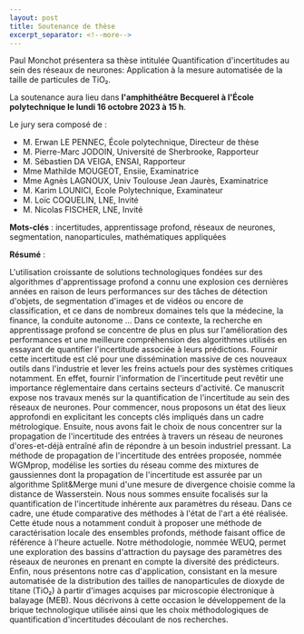 ```yaml
---
layout: post
title: Soutenance de thèse
excerpt_separator: <!--more-->
---
```

Paul Monchot présentera sa thèse intitulée Quantification d'incertitudes au sein des réseaux de neurones: Application à la mesure automatisée de la taille de particules de TiO₂.
<!--more-->

La soutenance aura lieu dans **l'amphithéâtre Becquerel à l'École polytechnique le lundi 16 octobre 2023 à 15 h**.

Le jury sera composé de :

* M. Erwan LE PENNEC, École polytechnique, Directeur de thèse
* M. Pierre-Marc JODOIN, Université de Sherbrooke, Rapporteur
* M. Sébastien DA VEIGA, ENSAI, Rapporteur
* Mme Mathilde MOUGEOT, Ensiie, Examinatrice
* Mme Agnès LAGNOUX,  Univ Toulouse Jean Jaurès, Examinatrice
* M. Karim LOUNICI, Ecole Polytechnique, Examinateur
* M. Loïc COQUELIN, LNE, Invité
* M. Nicolas FISCHER, LNE, Invité

**Mots-clés** :   incertitudes, apprentissage profond, réseaux de neurones, segmentation, nanoparticules, mathématiques appliquées

**Résumé** :

L'utilisation croissante de solutions technologiques fondées sur des algorithmes d'apprentissage profond a connu une explosion ces dernières années en raison de leurs performances sur des tâches de détection d'objets, de segmentation d'images et de vidéos ou encore de classification, et ce dans de nombreux domaines tels que la médecine, la finance, la conduite autonome ... Dans ce contexte, la recherche en apprentissage profond se concentre de plus en plus sur l'amélioration des performances et une meilleure compréhension des algorithmes utilisés en essayant de quantifier l'incertitude associée à leurs prédictions. Fournir cette incertitude est clé pour une dissémination massive de ces nouveaux outils dans l'industrie et lever les freins actuels pour des systèmes critiques notamment. En effet, fournir l'information de l'incertitude peut revêtir une importance réglementaire dans certains secteurs d'activité. Ce manuscrit expose nos travaux menés sur la quantification de l'incertitude au sein des réseaux de neurones. Pour commencer, nous proposons un état des lieux approfondi en explicitant les concepts clés impliqués dans un cadre métrologique. Ensuite, nous avons fait le choix de nous concentrer sur la propagation de l'incertitude des entrées à travers un réseau de neurones d'ores-et-déjà entraîné afin de répondre à un besoin industriel pressant. La méthode de propagation de l'incertitude des entrées proposée, nommée WGMprop, modélise les sorties du réseau comme des mixtures de gaussiennes dont la propagation de l'incertitude est assurée par un algorithme Split&Merge muni d'une mesure de divergence choisie comme la distance de Wasserstein. Nous nous sommes ensuite focalisés sur la quantification de l'incertitude inhérente aux paramètres du réseau. Dans ce cadre, une étude comparative des méthodes à l'état de l'art a été réalisée. Cette étude nous a notamment conduit à proposer une méthode de caractérisation locale des ensembles profonds, méthode faisant office de référence à l'heure actuelle. Notre méthodologie, nommée WEUQ, permet une exploration des bassins d'attraction du paysage des paramètres des réseaux de neurones en prenant en compte la diversité des prédicteurs. Enfin, nous présentons notre cas d'application, consistant en la mesure automatisée de la distribution des tailles de nanoparticules de dioxyde de titane (TiO₂) à partir d'images acquises par microscopie électronique à balayage (MEB). Nous décrivons à cette occasion le développement de la brique technologique utilisée ainsi que les choix méthodologiques de quantification d'incertitudes découlant de nos recherches.
